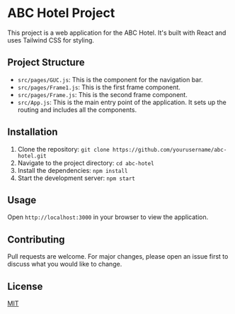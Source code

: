 # ABC Hotel Project

This project is a web application for the ABC Hotel. It's built with React and uses Tailwind CSS for styling.

## Project Structure

- `src/pages/GUC.js`: This is the component for the navigation bar.
- `src/pages/Frame1.js`: This is the first frame component.
- `src/pages/Frame.js`: This is the second frame component.
- `src/App.js`: This is the main entry point of the application. It sets up the routing and includes all the components.

## Installation

1. Clone the repository: `git clone https://github.com/yourusername/abc-hotel.git`
2. Navigate to the project directory: `cd abc-hotel`
3. Install the dependencies: `npm install`
4. Start the development server: `npm start`

## Usage

Open `http://localhost:3000` in your browser to view the application.

## Contributing

Pull requests are welcome. For major changes, please open an issue first to discuss what you would like to change.

## License

[MIT](https://choosealicense.com/licenses/mit/)